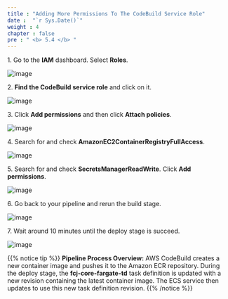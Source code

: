 ```yaml
---
title : "Adding More Permissions To The CodeBuild Service Role"
date :  "`r Sys.Date()`" 
weight : 4
chapter : false
pre : " <b> 5.4 </b> "
---
```


1\. Go to the **IAM** dashboard. Select **Roles**.

![image](/images/5.4/Group44.png)

2\. **Find the CodeBuild service role** and click on it.

![image](/images/5.4/Group45.png)

3\. Click **Add permissions** and then click **Attach policies**.

![image](/images/5.4/Group46.png)

4\. Search for and check **AmazonEC2ContainerRegistryFullAccess**.

![image](/images/5.4/Group47.png)

5\. Search for and check **SecretsManagerReadWrite**. Click **Add permissions**.

![image](/images/5.4/Group48.png)

6\. Go back to your pipeline and rerun the build stage.

![image](/images/5.4/Group49.png)

7\. Wait around 10 minutes until the deploy stage is succeed.

![image](/images/5.4/Group50.png)

{{% notice tip %}}
**Pipeline Process Overview:** AWS CodeBuild creates a new container image and pushes it to the Amazon ECR repository. During the deploy stage, the **fcj-core-fargate-td** task definition is updated with a new revision containing the latest container image. The ECS service then updates to use this new task definition revision.
{{% /notice %}}
